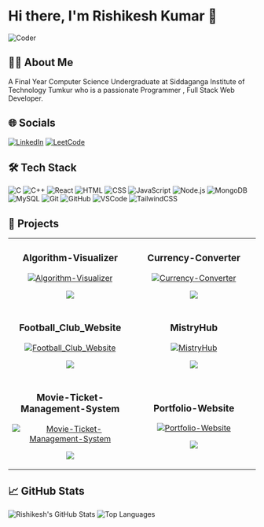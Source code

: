 # Hi there, I'm Rishikesh Kumar 👋

![Coder](https://media.giphy.com/media/qgQUggAC3Pfv687qPC/giphy.gif)

## 👨‍💻 About Me
A Final Year Computer Science Undergraduate at Siddaganga Institute of Technology Tumkur who is a passionate Programmer , Full Stack Web Developer.

## 🌐 Socials
[![LinkedIn](https://img.shields.io/badge/LinkedIn-0A66C2?style=for-the-badge&logo=linkedin&logoColor=white)](https://linkedin.com) [![LeetCode](https://img.shields.io/badge/LeetCode-FFA116?style=for-the-badge&logo=leetcode&logoColor=white)](https://leetcode.com)

## 🛠️ Tech Stack
![C](https://img.shields.io/badge/C-00599C?style=for-the-badge&logo=c&logoColor=white)
![C++](https://img.shields.io/badge/C++-00599C?style=for-the-badge&logo=c%2B%2B&logoColor=white)
![React](https://img.shields.io/badge/React-20232A?style=for-the-badge&logo=react&logoColor=61DAFB)
![HTML](https://img.shields.io/badge/HTML-E34F26?style=for-the-badge&logo=html5&logoColor=white)
![CSS](https://img.shields.io/badge/CSS-1572B6?style=for-the-badge&logo=css3&logoColor=white)
![JavaScript](https://img.shields.io/badge/JavaScript-323330?style=for-the-badge&logo=javascript&logoColor=F7DF1E)
![Node.js](https://img.shields.io/badge/Node.js-339933?style=for-the-badge&logo=nodedotjs&logoColor=white)
![MongoDB](https://img.shields.io/badge/MongoDB-4EA94B?style=for-the-badge&logo=mongodb&logoColor=white)
![MySQL](https://img.shields.io/badge/MySQL-4479A1?style=for-the-badge&logo=mysql&logoColor=white)
![Git](https://img.shields.io/badge/Git-F05032?style=for-the-badge&logo=git&logoColor=white)
![GitHub](https://img.shields.io/badge/GitHub-181717?style=for-the-badge&logo=github&logoColor=white)
![VSCode](https://img.shields.io/badge/VSCode-0078D4?style=for-the-badge&logo=visual%20studio%20code&logoColor=white)
![TailwindCSS](https://img.shields.io/badge/TailwindCSS-38B2AC?style=for-the-badge&logo=tailwind-css&logoColor=white)

## 💼 Projects
<div align="center">
  <table>
    <tr>
      <td width="50%">
        <h3 align="center">Algorithm-Visualizer</h3>
        <div align="center">  
          <a href="https://github.com/rishikeshkumar3102/Algorithm-Visualizer" target="_blank">
            <img src="https://github-readme-stats.vercel.app/api/pin/?username=rishikeshkumar3102&repo=Algorithm-Visualizer&theme=dark&hide_border=true" alt="Algorithm-Visualizer">
          </a>
          <p align="center">
            <a href="https://github.com/rishikeshkumar3102/Algorithm-Visualizer" target="_blank">
              <img src="https://img.shields.io/badge/JavaScript-323330?style=for-the-badge&logo=javascript&logoColor=F7DF1E">
            </a>
          </p>
        </div>
      </td>
      <td width="50%">
        <h3 align="center">Currency-Converter</h3>
        <div align="center">  
          <a href="https://github.com/rishikeshkumar3102/Currency-Converter" target="_blank">
            <img src="https://github-readme-stats.vercel.app/api/pin/?username=rishikeshkumar3102&repo=Currency-Converter&theme=dark&hide_border=true" alt="Currency-Converter">
          </a>
          <p align="center">
            <a href="https://github.com/rishikeshkumar3102/Currency-Converter" target="_blank">
              <img src="https://img.shields.io/badge/JavaScript-323330?style=for-the-badge&logo=javascript&logoColor=F7DF1E">
            </a>
          </p>
        </div>
      </td>
    </tr>
    <tr>
      <td width="50%">
        <h3 align="center">Football_Club_Website</h3>
        <div align="center">  
          <a href="https://github.com/rishikeshkumar3102/Football_Club_Website" target="_blank">
            <img src="https://github-readme-stats.vercel.app/api/pin/?username=rishikeshkumar3102&repo=Football_Club_Website&theme=dark&hide_border=true" alt="Football_Club_Website">
          </a>
          <p align="center">
            <a href="https://github.com/rishikeshkumar3102/Football_Club_Website" target="_blank">
              <img src="https://img.shields.io/badge/HTML-E34F26?style=for-the-badge&logo=html5&logoColor=white">
            </a>
          </p>
        </div>
      </td>
      <td width="50%">
        <h3 align="center">MistryHub</h3>
        <div align="center">  
          <a href="https://github.com/rishikeshkumar3102/MistryHub" target="_blank">
            <img src="https://github-readme-stats.vercel.app/api/pin/?username=rishikeshkumar3102&repo=MistryHub&theme=dark&hide_border=true" alt="MistryHub">
          </a>
          <p align="center">
            <a href="https://github.com/rishikeshkumar3102/MistryHub" target="_blank">
              <img src="https://img.shields.io/badge/JavaScript-323330?style=for-the-badge&logo=javascript&logoColor=F7DF1E">
            </a>
          </p>
        </div>
      </td>
    </tr>
    <tr>
      <td width="50%">
        <h3 align="center">Movie-Ticket-Management-System</h3>
        <div align="center">  
          <a href="https://github.com/rishikeshkumar3102/Movie-Ticket-Management-System" target="_blank">
            <img src="https://github-readme-stats.vercel.app/api/pin/?username=rishikeshkumar3102&repo=Movie-Ticket-Management-System&theme=dark&hide_border=true" alt="Movie-Ticket-Management-System">
          </a>
          <p align="center">
            <a href="https://github.com/rishikeshkumar3102/Movie-Ticket-Management-System" target="_blank">
              <img src="https://img.shields.io/badge/JavaScript-323330?style=for-the-badge&logo=javascript&logoColor=F7DF1E">
            </a>
          </p>
        </div>
      </td>
      <td width="50%">
        <h3 align="center">Portfolio-Website</h3>
        <div align="center">  
          <a href="https://github.com/rishikeshkumar3102/Portfolio-Website" target="_blank">
            <img src="https://github-readme-stats.vercel.app/api/pin/?username=rishikeshkumar3102&repo=Portfolio-Website&theme=dark&hide_border=true" alt="Portfolio-Website">
          </a>
          <p align="center">
            <a href="https://github.com/rishikeshkumar3102/Portfolio-Website" target="_blank">
              <img src="https://img.shields.io/badge/JavaScript-323330?style=for-the-badge&logo=javascript&logoColor=F7DF1E">
            </a>
          </p>
        </div>
      </td>
    </tr>
  </table>
</div>

## 📈 GitHub Stats
![Rishikesh's GitHub Stats](https://github-readme-stats.vercel.app/api?username=rishikeshkumar3102&show_icons=true&theme=dark)
![Top Languages](https://github-readme-stats.vercel.app/api/top-langs/?username=rishikeshkumar3102&layout=compact&theme=dark)


